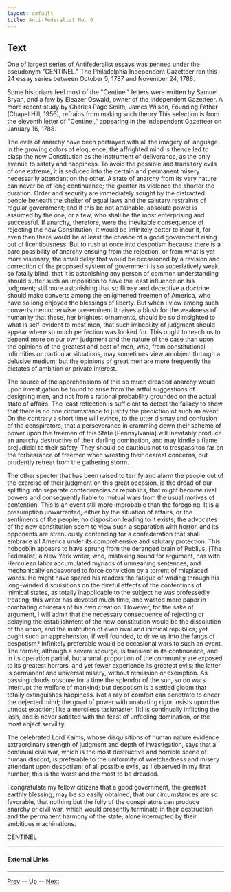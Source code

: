 ```yaml
---
layout: default
title: Anti-Federalist No. 6
---
```


## Text

One of largest series of Antifederalist essays was penned under the pseudonym "CENTINEL." The Philadelphia Independent Gazetteer ran this 24 essay series between October 5, 1787 and November 24, 1788.

Some historians feel most of the "Centinel" letters were written by Samuel Bryan, and a few by Eleazer Oswald, owner of the Independent Gazetteer. A more recent study by Charles Page Smith, James Wilson, Founding Father (Chapel Hill, 1956), refrains from making such theory This selection is from the eleventh letter of "Centinel," appearing in the Independent Gazetteer on January 16, 1788.

The evils of anarchy have been portrayed with all the imagery of language in the growing colors of eloquence; the affrighted mind is thence led to clasp the new Constitution as the instrument of deliverance, as the only avenue to safety and happiness. To avoid the possible and transitory evils of one extreme, it is seduced into the certain and permanent misery necessarily attendant on the other. A state of anarchy from its very nature can never be of long continuance; the greater its violence the shorter the duration. Order and security are immediately sought by the distracted people beneath the shelter of equal laws and the salutary restraints of regular government; and if this be not attainable, absolute power is assumed by the one, or a few, who shall be the most enterprising and successful. If anarchy, therefore, were the inevitable consequence of rejecting the new Constitution, it would be infinitely better to incur it, for even then there would be at least the chance of a good government rising out of licentiousness. But to rush at once into despotism because there is a bare possibility of anarchy ensuing from the rejection, or from what is yet more visionary, the small delay that would be occasioned by a revision and correction of the proposed system of government is so superlatively weak, so fatally blind, that it is astonishing any person of common understanding should suffer such an imposition to have the least influence on his judgment; still more astonishing that so flimsy and deceptive a doctrine should make converts among the enlightened freemen of America, who have so long enjoyed the blessings of liberty. But when I view among such converts men otherwise pre-eminent it raises a blush for the weakness of humanity that these, her brightest ornaments, should be so dimsighted to what is self-evident to most men, that such imbecility of judgment should appear where so much perfection was looked for. This ought to teach us to depend more on our own judgment and the nature of the case than upon the opinions of the greatest and best of men, who, from constitutional infirmities or particular situations, may sometimes view an object through a delusive medium; but the opinions of great men are more frequently the dictates of ambition or private interest.

The source of the apprehensions of this so much dreaded anarchy would upon investigation be found to arise from the artful suggestions of designing men, and not from a rational probability grounded on the actual state of affairs. The least reflection is sufficient to detect the fallacy to show that there is no one circumstance to justify the prediction of such an event. On the contrary a short time will evince, to the utter dismay and confusion of the conspirators, that a perseverance in cramming down their scheme of power upon the freemen of this State [Pennsylvania] will inevitably produce an anarchy destructive of their darling domination, and may kindle a flame prejudicial to their safety. They should be cautious not to trespass too far on the forbearance of freemen when wresting their dearest concerns, but prudently retreat from the gathering storm.

The other specter that has been raised to terrify and alarm the people out of the exercise of their judgment on this great occasion, is the dread of our splitting into separate confederacies or republics, that might become rival powers and consequently liable to mutual wars from the usual motives of contention. This is an event still more improbable than the foregoing. It is a presumption unwarranted, either by the situation of affairs, or the sentiments of the people; no disposition leading to it exists; the advocates of the new constitution seem to view such a separation with horror, and its opponents are strenuously contending for a confederation that shall embrace all America under its comprehensive and salutary protection. This hobgoblin appears to have sprung from the deranged brain of Publius, [The Federalist] a New York writer, who, mistaking sound for argument, has with Herculean labor accumulated myriads of unmeaning sentences, and mechanically endeavored to force conviction by a torrent of misplaced words. He might have spared his readers the fatigue of wading through his long-winded disquisitions on the direful effects of the contentions of inimical states, as totally inapplicable to the subject he was professedly treating; this writer has devoted much time, and wasted more paper in combating chimeras of his own creation. However, for the sake of argument, I will admit that the necessary consequence of rejecting or delaying the establishment of the new constitution would be the dissolution of the union, and the institution of even rival and inimical republics; yet ought such an apprehension, if well founded, to drive us into the fangs of despotism? Infinitely preferable would be occasional wars to such an event. The former, although a severe scourge, is transient in its continuance, and in its operation partial, but a small proportion of the community are exposed to its greatest horrors, and yet fewer experience its greatest evils; the latter is permanent and universal misery, without remission or exemption. As passing clouds obscure for a time the splendor of the sun, so do wars interrupt the welfare of mankind; but despotism is a settled gloom that totally extinguishes happiness. Not a ray of comfort can penetrate to cheer the dejected mind; the goad of power with unabating rigor insists upon the utmost exaction; like a merciless taskmaster, [it] is continually inflicting the lash, and is never satiated with the feast of unfeeling domination, or the most abject servility.

The celebrated Lord Kaims, whose disquisitions of human nature evidence extraordinary strength of judgment and depth of investigation, says that a continual civil war, which is the most destructive and horrible scene of human discord, is preferable to the uniformity of wretchedness and misery attendant upon despotism; of all possible evils, as I observed in my first number, this is the worst and the most to be dreaded.

I congratulate my fellow citizens that a good government, the greatest earthly blessing, may be so easily obtained, that our circumstances are so favorable, that nothing but the folly of the conspirators can produce anarchy or civil war, which would presently terminate in their destruction and the permanent harmony of the state, alone interrupted by their ambitious machinations.

CENTINEL

---
#### External Links

---

[Prev](5.md) -- [Up](README.md) -- [Next](7.md)